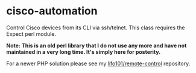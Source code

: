 cisco-automation
================

Control Cisco devices from its CLI via ssh/telnet. This class requires the Expect perl module.

**Note: This is an old perl library that I do not use any more and have not maintained in a very long time. It's simply here for posterity.**

For a newer PHP solution please see my [lifo101/remote-control](https://github.com/lifo101/remote-control) repository.
